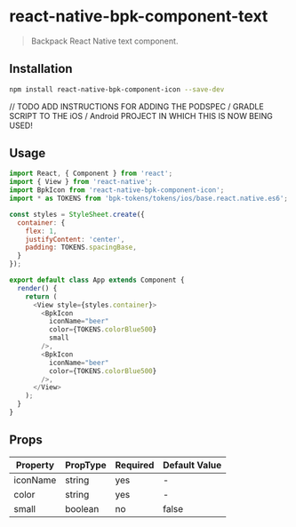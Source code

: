 # react-native-bpk-component-text

> Backpack React Native text component.

## Installation

```sh
npm install react-native-bpk-component-icon --save-dev
```

// TODO ADD INSTRUCTIONS FOR ADDING THE PODSPEC / GRADLE SCRIPT TO THE iOS / Android PROJECT IN WHICH THIS IS NOW BEING USED!

## Usage

```js
import React, { Component } from 'react';
import { View } from 'react-native';
import BpkIcon from 'react-native-bpk-component-icon';
import * as TOKENS from 'bpk-tokens/tokens/ios/base.react.native.es6';

const styles = StyleSheet.create({
  container: {
    flex: 1,
    justifyContent: 'center',
    padding: TOKENS.spacingBase,
  }
});

export default class App extends Component {
  render() {
    return (
      <View style={styles.container}>
        <BpkIcon
          iconName="beer"
          color={TOKENS.colorBlue500}
          small
        />,
        <BpkIcon
          iconName="beer"
          color={TOKENS.colorBlue500}
        />,
      </View>
    );
  }
}
```

## Props

| Property  | PropType  | Required | Default Value |
| --------- | --------- | -------- | ------------- |
| iconName  | string    | yes      | -             |
| color     | string    | yes      | -             |
| small     | boolean   | no       | false         |
